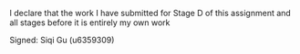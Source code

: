 I declare that the work I have submitted for Stage D of this assignment and all stages before it is entirely my own work

Signed: Siqi Gu (u6359309)
